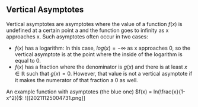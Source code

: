 ## Vertical Asymptotes
Vertical asymptotes are asymptotes where the value of a function $f(x)$ is undefined at a certain point a and the function goes to infinity as x approaches x. Such asymptotes often occur in two cases:
* $f(x)$ has a logarithm: In this case, $log(x) = -\infty$ as x approaches 0,  so the vertical asymptote is at the point where the inside of the logarithm is equal to 0.
* $f(x)$ has a fraction where the denominator is $g(x)$ and there is at least $x \in \mathbb{R}$ such that $g(x) = 0$. However, that value is not a vertical asymptote if it makes the numerator of that fraction a 0 as well.

An example function with asymptotes (the blue one) $f(x) = ln(\frac{x}{1-x^2})$:
![[20211125004731.png]]
